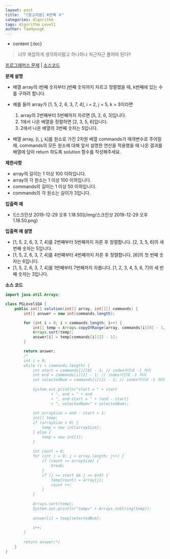 ```yaml
---
layout: post
title:  "[알고리즘] K번째 수"
categories: Algorithm
tags: Algorithm Level1
author: TaeHyungK
---
```


* content
{:toc}

> 너무 복잡하게 생각하지말고 하나하나 차근차근 풀어야 된다!!

[프로그래머스 문제](https://programmers.co.kr/learn/courses/30/lessons/42748) | [소스코드](https://github.com/TaeHyungK/algorithm/blob/master/src/programmers/level1/PGLevel1Q4.java)

**문제 설명**

  - 배열 array의 i번째 숫자부터 j번째 숫자까지 자르고 정렬했을 때, k번째에 있는 수를 구하려 합니다.
  
  - 예를 들어 array가 [1, 5, 2, 6, 3, 7, 4], i = 2, j = 5, k = 3이라면
    1. array의 2번째부터 5번째까지 자르면 [5, 2, 6, 3]입니다.
    2. 1에서 나온 배열을 정렬하면 [2, 3, 5, 6]입니다.
    3. 2에서 나온 배열의 3번째 숫자는 5입니다.
    
  - 배열 array, [i, j, k]를 원소로 가진 2차원 배열 commands가 매개변수로 주어질 때, commands의 모든 원소에 대해 앞서 설명한 연산을 적용했을 때 나온 결과를 배열에 담아 return 하도록 solution 함수를 작성해주세요.

**제한사항**

 - array의 길이는 1 이상 100 이하입니다.
 - array의 각 원소는 1 이상 100 이하입니다.
 - commands의 길이는 1 이상 50 이하입니다.
 - commands의 각 원소는 길이가 3입니다.

**입출력 예**
- ![스크린샷 2019-12-29 오후 1.18.50](/img/스크린샷 2019-12-29 오후 1.18.50.png)

**입출력 예 설명**

 - [1, 5, 2, 6, 3, 7, 4]를 2번째부터 5번째까지 자른 후 정렬합니다. [2, 3, 5, 6]의 세 번째 숫자는 5입니다.
 - [1, 5, 2, 6, 3, 7, 4]를 4번째부터 4번째까지 자른 후 정렬합니다. [6]의 첫 번째 숫자는 6입니다.
 - [1, 5, 2, 6, 3, 7, 4]를 1번째부터 7번째까지 자릅니다. [1, 2, 3, 4, 5, 6, 7]의 세 번째 숫자는 3입니다.

**소스 코드**

```java
import java.util.Arrays;

class PGLevel1Q4 {
    public int[] solution(int[] array, int[][] commands) {
        int[] answer = new int[commands.length];

        for (int i = 0; i < commands.length; i++) {
            int[] temp = Arrays.copyOfRange(array, commands[i][0] - 1, commands[i][1]);
            Arrays.sort(temp);
            answer[i] = temp[commands[i][2] - 1];
        }

        return answer;
        /*
        int i = 0;
        while (i < commands.length) {
        	int start = commands[i][0] - 1; // index이므로 -1 처리
        	int end = commands[i][1] - 1; // index이므로 -1 처리
        	int selectedNum = commands[i][2] - 1; // index이므로 -1 처리
        	
        	System.out.println("start = " + start 
        			+ ", end = " + end 
        			+ ", end-start = " + (end - start) 
        			+ ", selectedNum=" + selectedNum);
        	
        	int arraySize = end - start + 1;
        	int[] temp;
        	if (arraySize > 0) {
        		temp = new int[arraySize];
        	} else {
        		temp = new int[1];
        	}
        	
        	int count = 0;
        	for (int j = 0; j < array.length; j++) {
        		if (count >= arraySize) {
        			break;
        		}
        		if (j >= start && j <= end) {
        			temp[count] = array[j];
        			count ++;
        		}
        	}
        	
        	Arrays.sort(temp);
        	System.out.println("temp=" + Arrays.toString(temp));
        	
        	answer[i] = temp[selectedNum];
        	
        	i++;
        }
         
        return answer;*/
    }
}
```